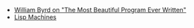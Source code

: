 ---
---

- [William Byrd on "The Most Beautiful Program Ever Written"](https://www.youtube.com/watch?v=OyfBQmvr2Hc)
- [Lisp Machines](https://www.youtube.com/watch?v=7RNbIEJvjUA&t=1505s)
